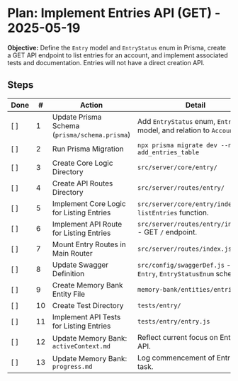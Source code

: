 # Plan: Implement Entries API (GET) - 2025-05-19

**Objective:** Define the `Entry` model and `EntryStatus` enum in Prisma, create a GET API endpoint to list entries for an account, and implement associated tests and documentation. Entries will not have a direct creation API.

## Steps

| Done | #  | Action                                      | Detail                                                                 |
|------|----|---------------------------------------------|------------------------------------------------------------------------|
| [ ]  | 1  | Update Prisma Schema (`prisma/schema.prisma`) | Add `EntryStatus` enum, `Entry` model, and relation to `Account`.      |
| [ ]  | 2  | Run Prisma Migration                        | `npx prisma migrate dev --name add_entries_table`                      |
| [ ]  | 3  | Create Core Logic Directory                 | `src/server/core/entry/`                                               |
| [ ]  | 4  | Create API Routes Directory                 | `src/server/routes/entry/`                                             |
| [ ]  | 5  | Implement Core Logic for Listing Entries    | `src/server/core/entry/index.js` - `listEntries` function.             |
| [ ]  | 6  | Implement API Route for Listing Entries     | `src/server/routes/entry/index.js` - GET `/` endpoint.                 |
| [ ]  | 7  | Mount Entry Routes in Main Router           | `src/server/routes/index.js`                                           |
| [ ]  | 8  | Update Swagger Definition                   | `src/config/swaggerDef.js` - Add `Entry`, `EntryStatusEnum` schemas.   |
| [ ]  | 9  | Create Memory Bank Entity File              | `memory-bank/entities/entries.md`                                      |
| [ ]  | 10 | Create Test Directory                       | `tests/entry/`                                                         |
| [ ]  | 11 | Implement API Tests for Listing Entries     | `tests/entry/entry.js`                                                 |
| [ ]  | 12 | Update Memory Bank: `activeContext.md`      | Reflect current focus on Entries API.                                  |
| [ ]  | 13 | Update Memory Bank: `progress.md`           | Log commencement of Entries API task.                                  |

<!--
{
  "planName": "Implement Entries API (GET)",
  "date": "2025-05-19",
  "plan": [
    {
      "id": 1,
      "action": "Update Prisma Schema",
      "tool": "replace_in_file",
      "args": {
        "path": "prisma/schema.prisma",
        "diff": [
          {
            "search": "// Future: Define other models for the Smart Ledger here\n// model Entry { ... }\n// model Transaction { ... }",
            "replace": "enum EntryStatus {\n  EXPECTED\n  POSTED\n  ARCHIVED\n}\n\nmodel Entry {\n  entry_id         String      @id @default(cuid())\n  account_id       String\n  transaction_id   String?     // Foreign Key to a future Transaction model\n  entry_type       EntryType\n  amount           Decimal\n  currency         String\n  status           EntryStatus\n  effective_date   DateTime    // Renamed from entry_date for consistency\n  metadata         Json?       @db.JsonB\n  discarded_at     DateTime?   // Should be set when status is ARCHIVED\n  created_at       DateTime    @default(now())\n  updated_at       DateTime    @updatedAt\n\n  account          Account     @relation(fields: [account_id], references: [account_id])\n  // transaction   Transaction? @relation(fields: [transaction_id], references: [transaction_id]) // Future relation\n\n  @@index([account_id])\n  @@index([transaction_id])\n  @@index([status])\n  @@index([effective_date])\n}\n\n// Future: Define other models for the Smart Ledger here\n// model Transaction { ... }"
          },
          {
            "search": "  stagingEntries  StagingEntry[]\n\n  @@index([merchant_id])\n}",
            "replace": "  stagingEntries  StagingEntry[]\n  entries         Entry[]     // Relation to Entry model\n\n  @@index([merchant_id])\n}"
          }
        ]
      },
      "success_criteria": "prisma/schema.prisma file is updated with EntryStatus enum, Entry model, and Account relation.",
      "status": "pending"
    },
    {
      "id": 2,
      "action": "Run Prisma Migration",
      "tool": "execute_command",
      "args": {
        "command": "npx prisma migrate dev --name add_entries_table",
        "requires_approval": true
      },
      "success_criteria": "Prisma migration 'add_entries_table' completes successfully.",
      "status": "pending"
    },
    {
      "id": 3,
      "action": "Create Core Logic Directory",
      "tool": "write_to_file",
      "args": {
        "path": "src/server/core/entry/.gitkeep",
        "content": ""
      },
      "success_criteria": "Directory src/server/core/entry/ is created.",
      "status": "pending"
    },
    {
      "id": 4,
      "action": "Create API Routes Directory",
      "tool": "write_to_file",
      "args": {
        "path": "src/server/routes/entry/.gitkeep",
        "content": ""
      },
      "success_criteria": "Directory src/server/routes/entry/ is created.",
      "status": "pending"
    },
    {
      "id": 5,
      "action": "Implement Core Logic for Listing Entries",
      "tool": "write_to_file",
      "args": {
        "path": "src/server/core/entry/index.js",
        "content": "const prisma = require('../../../services/prisma');\n\n/**\n * Lists entries for a specific account, with optional filtering.\n * @param {string} accountId - The ID of the account.\n * @param {object} queryParams - Query parameters for filtering (e.g., status).\n * @returns {Promise<Array<Entry>>} A promise that resolves to an array of entries.\n */\nconst listEntries = async (accountId, queryParams) => {\n  const { status } = queryParams;\n  const whereClause = { account_id: accountId };\n\n  if (status) {\n    whereClause.status = status;\n  }\n\n  try {\n    const entries = await prisma.entry.findMany({\n      where: whereClause,\n      include: {\n        account: {\n          select: {\n            account_id: true,\n            account_name: true,\n            merchant_id: true\n          }\n        }\n      },\n      orderBy: {\n        effective_date: 'desc'\n      }\n    });\n    return entries;\n  } catch (error) {\n    // It's good practice to log the error and rethrow or handle it specifically\n    console.error(`Error fetching entries for account ${accountId}:`, error);\n    // Avoid exposing detailed Prisma errors directly to the client in a real app\n    // For now, rethrow to be caught by a general error handler\n    throw new Error('Could not retrieve entries.');\n  }\n};\n\nmodule.exports = {\n  listEntries,\n};"
      },
      "success_criteria": "src/server/core/entry/index.js created with listEntries function.",
      "status": "pending"
    },
    {
      "id": 6,
      "action": "Implement API Route for Listing Entries",
      "tool": "write_to_file",
      "args": {
        "path": "src/server/routes/entry/index.js",
        "content": "const express = require('express');\nconst { listEntries } = require('../../core/entry');\n\n// mergeParams: true is essential for accessing :account_id from the parent router\nconst router = express.Router({ mergeParams: true });\n\n/**\n * @swagger\n * tags:\n *   name: Entries\n *   description: Ledger entry management (currently, only listing is supported).\n */\n\n/**\n * @swagger\n * /accounts/{accountId}/entries:\n *   get:\n *     summary: List entries for a specific account.\n *     tags: [Entries]\n *     description: Retrieves a list of ledger entries associated with the given account ID. Entries are not created directly via API.\n *     parameters:\n *       - in: path\n *         name: accountId\n *         required: true\n *         schema:\n *           type: string\n *         description: The ID of the account to retrieve entries for.\n *       - in: query\n *         name: status\n *         schema:\n *           $ref: '#/components/schemas/EntryStatusEnum'\n *         description: Optional. Filter entries by status.\n *     responses:\n *       200:\n *         description: A list of entries.\n *         content:\n *           application/json:\n *             schema:\n *               type: array\n *               items:\n *                 $ref: '#/components/schemas/Entry'\n *       404:\n *         description: Account not found.\n *         content:\n *           application/json:\n *             schema:\n *               $ref: '#/components/schemas/ErrorResponse'\n *       500:\n *         description: Internal server error.\n *         content:\n *           application/json:\n *             schema:\n *               $ref: '#/components/schemas/ErrorResponse'\n */\nrouter.get('/', async (req, res) => {\n  const { account_id } = req.params; // account_id from path due to mergeParams\n  const queryParams = req.query;\n\n  try {\n    // First, check if the account exists to provide a 404 if not\n    // This check might be redundant if listEntries handles it, but good for clarity\n    const account = await prisma.account.findUnique({ where: { account_id } });\n    if (!account) {\n      return res.status(404).json({ error: 'Account not found.' });\n    }\n\n    const entries = await listEntries(account_id, queryParams);\n    res.json(entries);\n  } catch (error) {\n    console.error(`Failed to list entries for account ${account_id}:`, error);\n    // Avoid sending detailed error messages to the client in production\n    res.status(500).json({ error: 'Failed to retrieve entries.' });\n  }\n});\n\nmodule.exports = router;"
      },
      "success_criteria": "src/server/routes/entry/index.js created with GET / route and Swagger JSDoc.",
      "status": "pending"
    },
    {
      "id": 7,
      "action": "Mount Entry Routes in Main Router",
      "tool": "replace_in_file",
      "args": {
        "path": "src/server/routes/index.js",
        "diff": [
          {
            "search": "const stagingEntryRoutes = require('./staging-entry');",
            "replace": "const stagingEntryRoutes = require('./staging-entry');\nconst entryRoutes = require('./entry'); // Import entry routes"
          },
          {
            "search": "// Mount staging entries routes (nested under accounts)\nrouter.use('/accounts/:account_id/staging-entries', stagingEntryRoutes);",
            "replace": "// Mount staging entries routes (nested under accounts)\nrouter.use('/accounts/:account_id/staging-entries', stagingEntryRoutes);\n\n// Mount entry routes (nested under accounts)\nrouter.use('/accounts/:account_id/entries', entryRoutes);"
          }
        ]
      },
      "success_criteria": "src/server/routes/index.js updated to import and use entryRoutes.",
      "status": "pending"
    },
    {
      "id": 8,
      "action": "Update Swagger Definition",
      "tool": "replace_in_file",
      "args": {
        "path": "src/config/swaggerDef.js",
        "diff": [
          {
            "search": "        StagingEntryStatusEnum: {",
            "replace": "        EntryStatusEnum: {\n          type: 'string',\n          enum: ['EXPECTED', 'POSTED', 'ARCHIVED'],\n          description: 'Status of a ledger entry.',\n          example: 'POSTED'\n        },\n        Entry: {\n          type: 'object',\n          properties: {\n            entry_id: { type: 'string', description: 'Unique ID of the ledger entry.', example: 'clxmgmefg000208l3h4j5k6l7' },\n            account_id: { type: 'string', description: 'Associated account ID.' },\n            transaction_id: { type: 'string', nullable: true, description: 'Associated transaction ID (if any).' },\n            entry_type: { $ref: '#/components/schemas/EntryTypeEnum' },\n            amount: { type: 'number', format: 'decimal', description: 'Monetary amount.' },\n            currency: { type: 'string', description: '3-letter currency code.' },\n            status: { $ref: '#/components/schemas/EntryStatusEnum' },\n            effective_date: { type: 'string', format: 'date-time', description: 'Effective date of the entry.' },\n            metadata: { type: 'object', nullable: true, description: 'Optional JSON metadata.' },\n            discarded_at: { type: 'string', format: 'date-time', nullable: true, description: 'Timestamp if entry is archived and effectively discarded.' },\n            created_at: { type: 'string', format: 'date-time' },\n            updated_at: { type: 'string', format: 'date-time' }\n          }\n        },\n        StagingEntryStatusEnum: {"
          }
        ]
      },
      "success_criteria": "src/config/swaggerDef.js updated with Entry and EntryStatusEnum schemas.",
      "status": "pending"
    },
    {
      "id": 9,
      "action": "Create Memory Bank Entity File",
      "tool": "write_to_file",
      "args": {
        "path": "memory-bank/entities/entries.md",
        "content": "# Entity: Entries\n\n**Overview:**\nEntries represent final, posted financial movements within the Smart Ledger system. They are the core records that affect account balances and reflect confirmed transactions. Unlike Staging Entries, Entries are not typically created directly via an API but are the result of processing other data (e.g., Staging Entries, system-generated events).\n\n**Prisma Schema Definition (`Entry` model from `prisma/schema.prisma`):**\n```prisma\nenum EntryStatus {\n  EXPECTED  // Anticipated movement, possibly generated by a rule or system logic.\n  POSTED    // Confirmed, final entry impacting the ledger's posted_balance.\n  ARCHIVED  // Superseded, corrected, or otherwise no longer active; discarded_at should be set.\n}\n\nmodel Entry {\n  entry_id         String      @id @default(cuid())\n  account_id       String\n  transaction_id   String?     // Foreign Key to a future Transaction model\n  entry_type       EntryType   // Reuses existing DEBIT/CREDIT enum\n  amount           Decimal\n  currency         String\n  status           EntryStatus\n  effective_date   DateTime\n  metadata         Json?       @db.JsonB\n  discarded_at     DateTime?   // Set when status is ARCHIVED\n  created_at       DateTime    @default(now())\n  updated_at       DateTime    @updatedAt\n\n  account          Account     @relation(fields: [account_id], references: [account_id])\n  // transaction   Transaction? @relation(fields: [transaction_id], references: [transaction_id]) // Future: Link to Transaction model\n}\n```\n\n**API Endpoints:**\n- `GET /api/accounts/:account_id/entries`: List entries for the specified account. Supports filtering by `status` (e.g., `EXPECTED`, `POSTED`, `ARCHIVED`) via query parameters.\n  - **Note:** There is no `POST` endpoint for creating entries directly via the API. Entries are created through internal system processes.\n\n**Core Logic (`src/server/core/entry/index.js`):\n- `listEntries(account_id, queryParams)`: Retrieves entries for a given account, allowing filtering by status. Includes related account details.\n\n**Lifecycle & Purpose:**\n- `EXPECTED`: An entry that is anticipated but not yet confirmed. This might be generated by the recon engine based on rules.\n- `POSTED`: A confirmed financial movement that has impacted an account's balance. This is the primary active state for ledger entries.\n- `ARCHIVED`: An entry that is no longer active, typically because it has been corrected, superseded, or is part of a voided transaction. The `discarded_at` field should be populated for these entries.\n\n**Future Considerations:**\n- The `Transaction` model will group related entries.\n- Logic for calculating account balances will primarily use `POSTED` entries.\n- Internal processes will be responsible for creating `Entry` records, potentially transitioning `StagingEntry` records to `Entry` records or generating `EXPECTED` entries based on system rules."
      },
      "success_criteria": "memory-bank/entities/entries.md created with documentation for the Entry entity.",
      "status": "pending"
    },
    {
      "id": 10,
      "action": "Create Test Directory",
      "tool": "write_to_file",
      "args": {
        "path": "tests/entry/.gitkeep",
        "content": ""
      },
      "success_criteria": "Directory tests/entry/ is created.",
      "status": "pending"
    },
    {
      "id": 11,
      "action": "Implement API Tests for Listing Entries",
      "tool": "write_to_file",
      "args": {
        "path": "tests/entry/entry.js",
        "content": "const request = require('supertest');\nconst { app, server } = require('../../src/app'); // Assuming app is exported for testing\nconst prisma = require('../../src/services/prisma');\n\ndescribe('Entry API - GET /api/accounts/:account_id/entries', () => {\n  let testMerchant;\n  let testAccount;\n  // Sample entries to be created for testing\n  const entryData = [\n    {\n      entry_type: 'CREDIT',\n      amount: 100.50,\n      currency: 'USD',\n      status: 'POSTED',\n      effective_date: new Date().toISOString(),\n    },\n    {\n      entry_type: 'DEBIT',\n      amount: 50.25,\n      currency: 'USD',\n      status: 'EXPECTED',\n      effective_date: new Date(new Date().setDate(new Date().getDate() - 1)).toISOString(), // Yesterday\n    },\n    {\n      entry_type: 'CREDIT',\n      amount: 200.00,\n      currency: 'USD',\n      status: 'POSTED',\n      effective_date: new Date(new Date().setDate(new Date().getDate() - 2)).toISOString(), // Day before yesterday\n    },\n    {\n      entry_type: 'DEBIT',\n      amount: 75.00,\n      currency: 'USD',\n      status: 'ARCHIVED',\n      effective_date: new Date(new Date().setDate(new Date().getDate() - 3)).toISOString(),\n      discarded_at: new Date().toISOString(),\n    },\n  ];\n\n  beforeAll(async () => {\n    // 1. Create a merchant for context\n    testMerchant = await prisma.merchantAccount.create({\n      data: {\n        merchant_id: `test_merchant_entries_${Date.now()}`,\n        merchant_name: 'Test Merchant for Entries',\n      },\n    });\n\n    // 2. Create an account for this merchant\n    testAccount = await prisma.account.create({\n      data: {\n        merchant_id: testMerchant.merchant_id,\n        account_name: 'Test Account for Entries',\n        account_type: 'DEBIT_NORMAL',\n        currency: 'USD',\n      },\n    });\n\n    // 3. Create some entries directly in the DB for this account (since no POST API)\n    for (const data of entryData) {\n      await prisma.entry.create({\n        data: {\n          ...data,\n          account_id: testAccount.account_id,\n        },\n      });\n    }\n  });\n\n  afterAll(async () => {\n    // Clean up: delete entries, account, and merchant\n    // Order matters due to foreign key constraints if cascading deletes aren't set up for all relations\n    await prisma.entry.deleteMany({ where: { account_id: testAccount.account_id } });\n    await prisma.account.delete({ where: { account_id: testAccount.account_id } });\n    await prisma.merchantAccount.delete({ where: { merchant_id: testMerchant.merchant_id } });\n    await prisma.$disconnect();\n    server.close(); // Close the server after tests\n  });\n\n  it('should list all entries for a valid account ID', async () => {\n    const response = await request(app).get(`/api/accounts/${testAccount.account_id}/entries`);\n    expect(response.statusCode).toBe(200);\n    expect(response.body).toBeInstanceOf(Array);\n    expect(response.body.length).toBe(entryData.length);\n    // Check if some key properties are present\n    response.body.forEach(entry => {\n      expect(entry).toHaveProperty('entry_id');\n      expect(entry).toHaveProperty('account_id', testAccount.account_id);\n      expect(entry).toHaveProperty('amount');\n      expect(entry).toHaveProperty('status');\n      expect(entry).toHaveProperty('account'); // Check for included account details\n      expect(entry.account).toHaveProperty('account_name', testAccount.account_name);\n    });\n  });\n\n  it('should filter entries by status=POSTED', async () => {\n    const response = await request(app).get(`/api/accounts/${testAccount.account_id}/entries?status=POSTED`);\n    expect(response.statusCode).toBe(200);\n    expect(response.body).toBeInstanceOf(Array);\n    const postedEntriesCount = entryData.filter(e => e.status === 'POSTED').length;\n    expect(response.body.length).toBe(postedEntriesCount);\n    response.body.forEach(entry => {\n      expect(entry.status).toBe('POSTED');\n    });\n  });\n\n  it('should filter entries by status=EXPECTED', async () => {\n    const response = await request(app).get(`/api/accounts/${testAccount.account_id}/entries?status=EXPECTED`);\n    expect(response.statusCode).toBe(200);\n    expect(response.body).toBeInstanceOf(Array);\n    const expectedEntriesCount = entryData.filter(e => e.status === 'EXPECTED').length;\n    expect(response.body.length).toBe(expectedEntriesCount);\n    response.body.forEach(entry => {\n      expect(entry.status).toBe('EXPECTED');\n    });\n  });\n\n  it('should return an empty array if no entries match filter', async () => {\n    // Assuming no 'PENDING' status exists for EntryStatus enum\n    const response = await request(app).get(`/api/accounts/${testAccount.account_id}/entries?status=PENDING_REVIEW`);\n    expect(response.statusCode).toBe(200); // Still 200, but empty array\n    expect(response.body).toBeInstanceOf(Array);\n    expect(response.body.length).toBe(0);\n  });\n\n  it('should return 404 if the account ID does not exist', async () => {\n    const nonExistentAccountId = 'non-existent-account-id-123';\n    const response = await request(app).get(`/api/accounts/${nonExistentAccountId}/entries`);\n    expect(response.statusCode).toBe(404);\n    expect(response.body).toHaveProperty('error', 'Account not found.');\n  });\n\n  it('should return entries ordered by effective_date descending', async () => {\n    const response = await request(app).get(`/api/accounts/${testAccount.account_id}/entries`);\n    expect(response.statusCode).toBe(200);\n    expect(response.body.length).toBeGreaterThan(1);\n    // Check if dates are in descending order\n    for (let i = 0; i < response.body.length - 1; i++) {\n      const date1 = new Date(response.body[i].effective_date);\n      const date2 = new Date(response.body[i+1].effective_date);\n      expect(date1.getTime()).toBeGreaterThanOrEqual(date2.getTime());\n    }\n  });\n});"
      },
      "success_criteria": "tests/entry/entry.js created with API tests for the GET /entries endpoint.",
      "status": "pending"
    },
    {
      "id": 12,
      "action": "Update Memory Bank: activeContext.md",
      "tool": "write_to_file",
      "args": {
        "path": "memory-bank/activeContext.md",
        "content": "# Active Context: Smart Ledger Backend (Node.js) - Entries API\n\n**Current Focus:**\n- Implementation of the \"Entries\" API, specifically the GET endpoint for listing entries associated with an account.\n- Defining the `Entry` model and `EntryStatus` enum in Prisma.\n\n**Key Decisions & Design Points for Entries API:**\n- **Database (`prisma/schema.prisma`):**\n  - New `EntryStatus` enum: `EXPECTED`, `POSTED`, `ARCHIVED`.\n  - New `Entry` model: `entry_id`, `account_id`, `transaction_id?`, `entry_type`, `amount`, `currency`, `status`, `effective_date`, `metadata?`, `discarded_at?`, `created_at`, `updated_at`.\n  - `Account` model updated with `entries Entry[]` relation.\n- **API Endpoints:**\n  - `GET /api/accounts/:account_id/entries`: Lists entries for a specific account. Supports filtering by `status`.\n  - **No direct creation API (`POST`) for Entries.** They are intended to be created by internal system processes.\n- **Core Logic (`src/server/core/entry/index.js`):\n  - `listEntries(account_id, queryParams)`: Fetches entries, includes related account details, orders by `effective_date` descending.\n- **Routing:** New entry router mounted at `/api/accounts/:account_id/entries` with `mergeParams: true`.\n- **Documentation:**\n  - Swagger API documentation (`src/config/swaggerDef.js` and JSDoc in routes) to be updated.\n  - New Memory Bank entity file `memory-bank/entities/entries.md` to be created.\n- **Testing:** API tests for the GET endpoint to be implemented in `tests/entry/entry.js`.\n\n**Next Steps (High-Level, during this task):**\n1.  Execute the plan for Entries API (schema, migration, core logic, routes, docs, tests).\n2.  Ensure all tests pass.\n3.  Commit changes with a descriptive message (e.g., \"feat: Implement Entries API (GET) and model\").\n\n**Future Considerations (Post-Entries API):**\n- Define and implement the `Transaction` model and its relationship with `Entry`.\n- Develop internal mechanisms for creating `Entry` records (e.g., processing `StagingEntry` items, recon engine creating `EXPECTED` entries).\n- Implement logic for on-the-fly balance calculations on `Account` based on `POSTED` entries.\n- Address TODOs from previous phases (e.g., robust input validation, balance check on account deletion)."
      },
      "success_criteria": "memory-bank/activeContext.md updated to reflect current focus on Entries API.",
      "status": "pending"
    },
    {
      "id": 13,
      "action": "Update Memory Bank: progress.md",
      "tool": "replace_in_file",
      "args": {
        "path": "memory-bank/progress.md",
        "diff": [
          {
            "search": "---",
            "replace": "---\n\n**2025-05-19 (Entries API Implementation - Phase 1: GET Endpoint):**\n\n- **Task:** Define the `Entry` model and `EntryStatus` enum. Implement the GET API endpoint (`/api/accounts/:account_id/entries`) for listing entries, along with associated core logic, documentation, and tests. Entries will not have a direct creation API in this phase.\n- **Status:** In Progress.\n\n---"
          }
        ]
      },
      "success_criteria": "memory-bank/progress.md updated with a new entry for the Entries API task.",
      "status": "pending"
    }
  ]
}
-->
